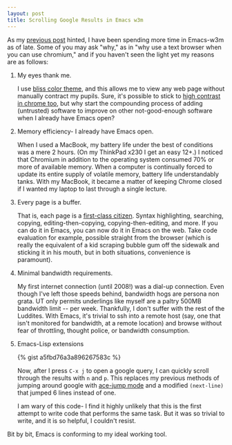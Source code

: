```yaml
---
layout: post
title: Scrolling Google Results in Emacs w3m
---
```


As my [previous post](http://ericscrosson.wordpress.com/2013/03/08/burying-the-compilation-buffer/) hinted, I have been spending more time in Emacs-w3m as of late. Some of you may ask "why," as in "why use a text browser when you can use chromium," and if you haven't seen the light yet my reasons are as follows:

1. My eyes thank me.

	I use [bliss color theme](https://github.com/Emacsfodder/Emacs-bliss-theme), and this allows me to view any web page without manually contract my pupils. Sure, it's possible to stick to [high contrast in chrome too](https://chrome.google.com/webstore/detail/high-contrast/djcfdncoelnlbldjfhinnjlhdjlikmph), but why start the compounding process of adding (untrusted) software to improve on other not-good-enough software when I already have Emacs open?

2. Memory efficiency- I already have Emacs open.

	When I used a MacBook, my battery life under the best of conditions was a mere 2 hours. (On my ThinkPad x230 I get an easy 12+.) I noticed that Chromium in addition to the operating system consumed 70% or more of available memory. When a computer is continually forced to update its entire supply of volatile memory, battery life understandably tanks. With my MacBook, it became a matter of keeping Chrome closed if I wanted my laptop to last through a single lecture.

3. Every page is a buffer.

	That is, each page is a [first-class citizen](https://sites.google.com/site/steveyegge2/effective-Emacs). Syntax highlighting, searching, copying, editing-then-copying, copying-then-editing, and more. If you can do it in Emacs, you can now do it in Emacs on the web. Take code evaluation for example, possible straight from the browser (which is really the equivalent of a kid scraping bubble gum off the sidewalk and sticking it in his mouth, but in both situations, convenience is paramount).

4. Minimal bandwidth requirements.

	My first internet connection (until 2008!) was a dial-up connection. Even though I've left those speeds behind, bandwidth hogs are persona non grata. UT only permits underlings like myself are a paltry 500MB bandwidth limit -- per week. Thankfully, I don't suffer with the rest of the Luddites. With Emacs, it's trivial to ssh into a remote host (say, one that isn't monitored for bandwidth, at a remote location) and browse without fear of throttling, thought police, or bandwidth consumption.

5. Emacs-Lisp extensions

	{% gist a5fbd76a3a896267583c %}

    Now, after I press `C-x j` to open a google query, I can quickly scroll through the results with `n` and `p`. This replaces my previous methods of jumping around google with [ace-jump mode](http://www.Emacswiki.org/Emacs/AceJump) and a modified `(next-line)` that jumped 6 lines instead of one.

    I am wary of this code- I find it highly unlikely that this is the first attempt to write code that performs the same task. But it was so trivial to write, and it is so helpful, I couldn't resist.

Bit by bit, Emacs is conforming to my ideal working tool.
